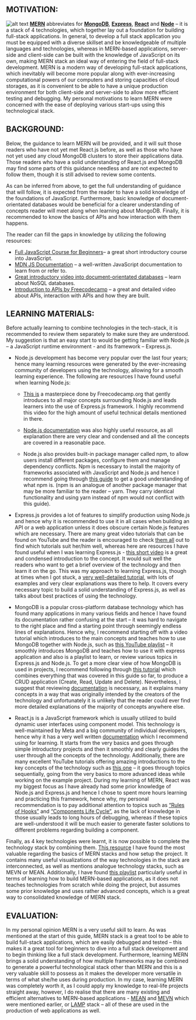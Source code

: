 ## MOTIVATION:
![alt text](https://webimages.mongodb.com/_com_assets/cms/mern-stack-b9q1kbudz0.png?auto=format%2Ccompress)
[**MERN**](https://www.mongodb.com/mern-stack) abbreviates for [**MongoDB**](https://www.mongodb.com/docs/), [**Express**](https://expressjs.com/en/starter/installing.html), [**React**](https://reactjs.org/docs/getting-started.html) and [**Node**](https://nodejs.org/en/docs/guides/) – it is a stack of 4 technologies, which together lay out a foundation for building full-stack applications. In general, to develop a full stack application you must be equipped with a diverse skillset and be knowledgeable of multiple languages and technologies, whereas in MERN-based applications, server-side and client-side can be built with the knowledge of JavaScript on its own, making MERN stack an ideal way of entering the field of full-stack development. MERN is a modern way of developing full-stack applications, which inevitably will become more popular along with ever-increasing computational powers of our computers and storing capacities of cloud storages, as it is convenient to be able to have a unique production environment for both client-side and server-side to allow more efficient testing and debugging. My personal motivations to learn MERN were concerned with the ease of deploying various start-ups using this technological stack.

## BACKGROUND:

 Below, the guidance to learn MERN will be provided, and it will suit those readers who have not yet met React.js before, as well as those who have not yet used any cloud MongoDB clusters to store their applications data. Those readers who have a solid understanding of React.js and MongoDB may find some parts of this guidance needless and are not expected to follow them, though it is still advised to review some contents. 

As can be inferred from above, to get the full understanding of guidance that will follow, it is expected from the reader to have a solid knowledge of the foundations of JavaScript. 
Furthermore, basic knowledge of document-orientated databases would be beneficial for a clearer understanding of concepts reader will meet along when learning about MongoDB. 
Finally, it is recommended to know the basics of APIs and how interaction with them happens. 

The reader can fill the gaps in knowledge by utilizing the following resources:
* [Full JavaScript Course for Beginners](https://www.youtube.com/watch?v=PkZNo7MFNFg&t=385s&ab_channel=freeCodeCamp.org)– a great short introductory course into JavaScript.
* [MDN JS Documentation](https://developer.mozilla.org/en-US/docs/Web/JavaScript) – a well-written JavaScript documentation to learn from or refer to.
* [Great introductory video into document-orientated databases](https://www.youtube.com/watch?v=0buKQHokLK8&ab_channel=SimplyExplained) – learn about NoSQL databases.
* [Introduction to APIs by Freecodecamp](https://www.youtube.com/watch?v=GZvSYJDk-us&ab_channel=freeCodeCamp.org) – a great and detailed video about APIs, interaction with APIs and how they are built.


## LEARNING MATERIALS:

Before actually learning to combine technologies in the tech-stack, it is recommended to review them separately to make sure they are understood. My suggestion is that an easy start to would be getting familiar with Node.js – a JavaScript runtime environment - and its framework – Express.js.
* Node.js development has become very popular over the last four years; hence many learning resources were generated by the ever-increasing community of developers using the technology, allowing for a smooth learning experience. The following are resources I have found useful when learning Node.js:
    * [This is](https://www.youtube.com/watch?v=RLtyhwFtXQA&t=338s&ab_channel=freeCodeCamp.org) a masterpiece done by Freecodecamp.org that gently introduces to all major concepts surrounding Node.js and leads learners into the use of Express.js framework. I highly recommend this video for the high amount of useful technical details mentioned in there. 
    * [Node.js documentation](https://nodejs.org/en/docs/) was also highly useful resource, as all explanation there are very clear and condensed and all the concepts are covered in a reasonable pace. 

    * Node.js also provides built-in package manager called npm, to allow users install different packages, configure them and manage dependency conflicts. Npm is necessary to install the majority of frameworks associated with JavaScript and Node.js and hence I recommend going through [this guide](https://www.youtube.com/watch?v=jHDhaSSKmB0&ab_channel=TraversyMedia) to get a good understanding of what npm is. (npm is an analogue of another package manager that may be more familiar to the reader – yarn. They carry identical functionality and using yarn instead of npm would not conflict with this guide). 

* Express.js provides a lot of features to simplify production using Node.js and hence why it is recommended to use it in all cases when building an API or a web application unless it does obscure certain Node.js features which are necessary. There are many great video tutorials that can be found on YouTube and the reader is encouraged to check [them all](https://www.youtube.com/results?search_query=express.js+tutorial) out to find which tutorials suit her/him well, whereas here are resources I have found useful when I was learning Express.js - [this short video](https://www.youtube.com/watch?v=Lr9WUkeYSA8&list=PL4cUxeGkcC9jsz4LDYc6kv3ymONOKxwBU&index=6&ab_channel=TheNetNinja) is a great and condensed introduction to the concept. It would suit well the readers who want to get a brief overview of the technology and then learn it on the go. This was my approach to learning Express.js, though at times when I got stuck, a [very well-detailed tutorial](https://www.tutorialspoint.com/expressjs/index.htm), with lots of examples and very clear explanations was there to help. It covers every necessary topic to build a solid understanding of Express.js, as well as talks about best practices of using the technology.

* MongoDB is a popular cross-platform database technology which has found many applications in many various fields and hence I have found its documentation rather confusing at the start – it was hard to navigate to the right place and find a starting point through seemingly endless lines of explanations. Hence why, I recommend starting off with a video tutorial which introduces to the main concepts and teaches how to use MongoDB together with Node.js, such as [this YouTube playlist](https://www.youtube.com/watch?v=S-WEoTjWzFQ&list=PL1QozeBXRrorzx0XKIEYp3IVLuHaDqVu0&index=24&ab_channel=programminglite) – it smoothly introduces MongoDB and teaches how to use it with express application and also is a playlist to learn, or review various topics in Express.js and Node.js. To get a more clear view of how MongoDB is used in projects, I recommend following through [this tutorial](https://www.youtube.com/watch?v=W1Kttu53qTg&ab_channel=DailyTuition) which combines everything that was covered in this guide so far, to produce a CRUD application (Create, Read, Update and Delete). Nevertheless, I suggest that reviewing [documentation](https://www.mongodb.com/docs/manual/introduction/) is necessary, as it explains many concepts in a way that was originally intended by the creators of the technology and unfortunately it is unlikely that the reader could ever find more detailed explanations of the majority of concepts anywhere else. 

* React.js is a JavaScript framework which is usually utilized to build dynamic user interfaces using component model. This technology is well-maintained by Meta and a big community of individual developers, hence why it has a very well written [documentation](https://reactjs.org/docs/getting-started.html) which I recommend using for learning. It starts from the very basics and goes through simple introductory projects and then it smoothly and clearly guides the user through all the concepts of the technology. Additionally, there are many excellent YouTube tutorials offering amazing introductions to the key concepts of the technology such as [this one](https://www.youtube.com/watch?v=Dorf8i6lCuk&t=1027s&ab_channel=Academind) – it goes through topics sequentially, going from the very basics to more advanced ideas while working on the example project. During my learning of MERN, React was my biggest focus as I have already had some prior knowledge of Node.js and Express.js and hence I chose to spent more hours learning and practicing this framework, hence why, my personal recommendation is to pay additional attention to topics such as [“Rules of Hooks”](https://reactjs.org/docs/hooks-rules.html) and [“Components Life Cycle”](https://reactjs.org/docs/state-and-lifecycle.html), as the lack of knowledge in those usually leads to long hours of debugging, whereas if these topics are well-understood it will be much easier to generate faster solutions to different problems regarding building a component. 

 Finally, as 4 key technologies were learnt, it is now possible to complete the technology stack by combining them. [This resource](https://www.mongodb.com/languages/mern-stack-tutorial) I have found the most valuable regarding the basics of MERN stacks and how setup the project. It contains many useful visualizations of the way technologies in the stack are interconnected, as well as mentions analogue technology stacks, such as MEVN or MEAN. Additionally, I have found [this playlist](https://www.youtube.com/watch?v=ldGl6L4Vktk&list=PLj-4DlPRT48lXaz5YLvbLC38m25W9Kmqy&ab_channel=LamaDev) particularly useful in terms of learning how to build MERN-based applications, as it does not teaches technologies from scratch while doing the project, but assumes some prior knowledge and uses rather advanced concepts, which is a great way to consolidated knowledge of MERN stack.

## EVALUATION:

In my personal opinion MERN is a very useful skill to learn. As was mentioned at the start of this guide, MERN stack is a great tool to be able to build full-stack applications, which are easily debugged and tested – this makes it a great tool for beginners to dive into a full stack development and to begin thinking like a full stack development. Furthermore, learning MERN brings a solid understanding of how multiple frameworks may be combined to generate a powerful technological stack other than MERN and this is a very valuable skill to possess as it makes the developer more versatile in terms of what she/he uses during production. In my case, learning MERN was completely worth it, as I could apply my knowledge to real-life projects straight away, however, I do realise that there are many existing and efficient alternatives to MERN-based applications  - [MEAN](https://www.mongodb.com/mean-stack) and [MEVN](https://www.educative.io/edpresso/what-is-mevn-stack) which were mentioned earlier, or [LAMP](https://www.ibm.com/cloud/learn/lamp-stack-explained) stack – all of these are used in the production of web applications as well. 

